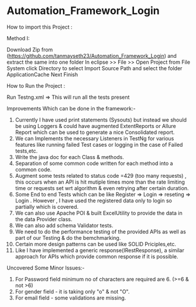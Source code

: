 # Automation_Framework_Login

How to import this Project :

Method I:

Download Zip from (https://github.com/tanmayseth23/Automation_Framework_Login) and extract the same into one folder
In eclipse >> File >> Open Project from File System
click Directory to select Import Source Path and select the folder ApplicationCache
Next Finish

How to Run the Project :

Run Testng.xml => This will run all the tests present

Improvements Which can be done in the framework:-

1. Currently I have used print statements (Sysouts) but instead we should be using Loggers & could have augmented ExtentReports or Allure Report which can be used to generate a nice Consolidated report.
2. We can Implements the necessary Listeners in TestNg for various features like running failed Test cases or logging in the case of Failed tests,etc.
3. Write the java doc for each Class & methods.
4. Separation of some common code written for each method into a common code.
5. Augment some tests related to status code =429 (too many requests) , this occurs when an API is hit mutiple times more than the rate limiting time or requests set wrt algorithm & even retrying after certain duration.
6.  Some End to end Tests which can be like Register => Login => reseting => Login . However , I have used the registered data only to login so partially which is covered.
7.  We can also use Apache POI & built ExcelUtility to provide the data in the data Provider class.
8.  We can also add schema Validator tests.
9.  We need to do the performance testing of the provided APIs as well as part of our Testing & do the bemchmarking.
10. Certain more design patterns can be used like SOLID Priciples,etc.
11. Like I have implemented a generic response(IRestResponse), a similar approach for APIs which provide common response if it is possible.

Uncovered Some Minor Issues:-

1. For Password field minimum no of characters are required are 6. (>=6 & not >6)
2. For gender field - it is taking only "o" & not "O". 
3. For email field - some validations are missing.

